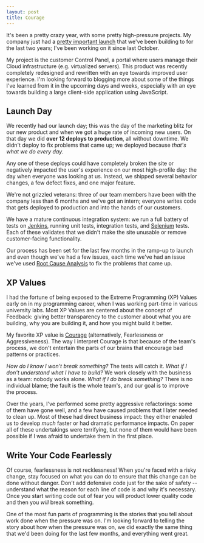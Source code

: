 ```yaml
---
layout: post
title: Courage
---
```


It's been a pretty crazy year, with some pretty high-pressure projects.  My company just had a [pretty important launch](http://bits.blogs.nytimes.com/2012/08/01/looking-for-mutual-enemies-in-the-cloud/) that we've been building to for the last two years; I've been working on it since last October.

My project is the customer Control Panel, a portal where users manage their Cloud infrastructure (e.g. virtualized servers).  This product was recently completely redesigned and rewritten with an eye towards improved user experience.  I'm looking forward to blogging more about some of the things I've learned from it in the upcoming days and weeks, especially with an eye towards building a large client-side application using JavaScript.

## Launch Day

We recently had our launch day; this was the day of the marketing blitz for our new product and when we got a huge rate of incoming new users.  On that day we did **over 12 deploys to production**, all without downtime.  We didn't deploy to fix problems that came up; we deployed because _that's what we do every day_.

Any one of these deploys could have completely broken the site or negatively impacted the user's experience on our most high-profile day: the day when everyone was looking at us.  Instead, we shipped several behavior changes, a few defect fixes, and one major feature.

We're not grizzled veterans: three of our team members have been with the company less than 6 months and we've got an intern; everyone writes code that gets deployed to production and into the hands of our customers.

We have a mature continuous integration system: we run a full battery of tests on [Jenkins](http://jenkins-ci.org/), running unit tests, integration tests, and [Selenium](http://seleniumhq.org/) tests.  Each of these validates that we didn't make the site unusable or remove customer-facing functionality.

Our process has been set for the last few months in the ramp-up to launch and even though we've had a few issues, each time we've had an issue we've used [Root Cause Analysis](http://jamesshore.com/Agile-Book/root_cause_analysis.html) to fix the problems that came up.

## XP Values

I had the fortune of being exposed to the Extreme Programming (XP) Values early on in my programming career, when I was working part-time in various university labs.  Most XP Values are centered about the concept of Feedback: giving better transparency to the customer about what you are building, why you are building it, and how you might build it better.

My favorite XP value is [Courage](http://c2.com/cgi/wiki?XpCourageValue) (alternatively, Fearlessness or Aggressiveness).  The way I interpret Courage is that because of the team's process, we don't entertain the parts of our brains that encourage bad patterns or practices.

_How do I know I won't break something?_  The tests will catch it.  _What if I don't understand what I have to build?_ We work closely with the business as a team: nobody works alone. _What if I do break something?_ There is no individual blame; the fault is the whole team's, and our goal is to improve the process.

Over the years, I've performed some pretty aggressive refactorings: some of them have gone well, and a few have caused problems that I later needed to clean up.  Most of these had direct business impact: they either enabled us to develop *much* faster or had dramatic performance impacts.  On paper all of these undertakings were terrifying, but none of them would have been possible if I was afraid to undertake them in the first place.

## Write Your Code Fearlessly

Of course, fearlessness is not recklessness!  When you're faced with a risky change, stay focused on what you can do to ensure that this change can be done without danger.  Don't add defensive code just for the sake of safety -- understand what the reason for each line of code is and why it's necessary.  Once you start writing code out of fear you will product lower quality code and then you _will_ break something.

One of the most fun parts of programming is the stories that you tell about work done when the pressure was on.  I'm looking forward to telling the story about how when the pressure was on, we did exactly the same thing that we'd been doing for the last few months, and everything went great.
